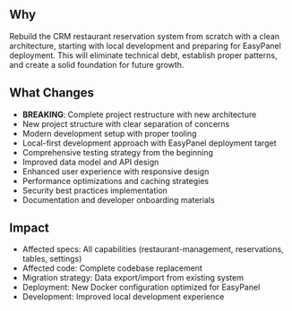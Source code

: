 ## Why
Rebuild the CRM restaurant reservation system from scratch with a clean architecture, starting with local development and preparing for EasyPanel deployment. This will eliminate technical debt, establish proper patterns, and create a solid foundation for future growth.

## What Changes
- **BREAKING**: Complete project restructure with new architecture
- New project structure with clear separation of concerns
- Modern development setup with proper tooling
- Local-first development approach with EasyPanel deployment target
- Comprehensive testing strategy from the beginning
- Improved data model and API design
- Enhanced user experience with responsive design
- Performance optimizations and caching strategies
- Security best practices implementation
- Documentation and developer onboarding materials

## Impact
- Affected specs: All capabilities (restaurant-management, reservations, tables, settings)
- Affected code: Complete codebase replacement
- Migration strategy: Data export/import from existing system
- Deployment: New Docker configuration optimized for EasyPanel
- Development: Improved local development experience